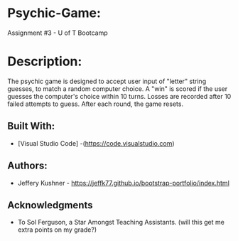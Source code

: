 # Psychic-Game:

Assignment #3 - U of T Bootcamp


# Description:

The psychic game is designed to accept user input of "letter" string guesses, to match a random computer choice. A "win" is scored if the user guesses the computer's choice within 10 turns. Losses are recorded after 10 failed attempts to guess. After each round, the game resets.


## Built With:

* [Visual Studio Code] -(https://code.visualstudio.com)


## Authors:

* Jeffery Kushner - https://jeffk77.github.io/bootstrap-portfolio/index.html


## Acknowledgments

* To Sol Ferguson, a Star Amongst Teaching Assistants. (will this get me extra points on my grade?)
